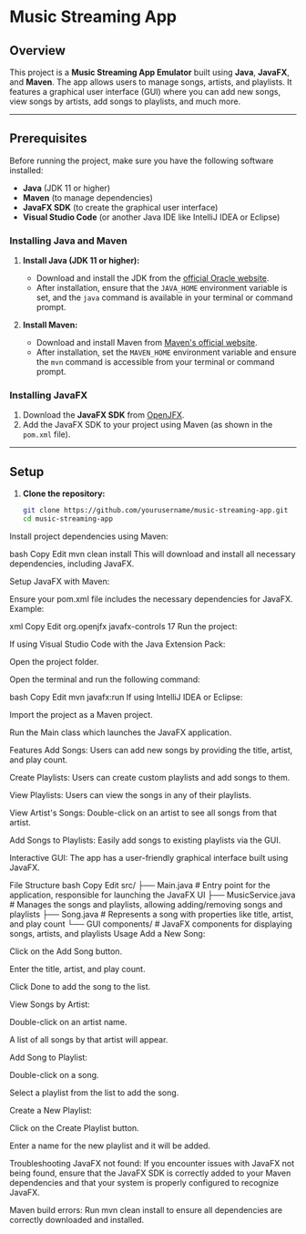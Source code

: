 # Music Streaming App

## Overview
This project is a **Music Streaming App Emulator** built using **Java**, **JavaFX**, and **Maven**. The app allows users to manage songs, artists, and playlists. It features a graphical user interface (GUI) where you can add new songs, view songs by artists, add songs to playlists, and much more.

---

## Prerequisites

Before running the project, make sure you have the following software installed:

- **Java** (JDK 11 or higher)
- **Maven** (to manage dependencies)
- **JavaFX SDK** (to create the graphical user interface)
- **Visual Studio Code** (or another Java IDE like IntelliJ IDEA or Eclipse)

### Installing Java and Maven

1. **Install Java (JDK 11 or higher):**
   - Download and install the JDK from the [official Oracle website](https://www.oracle.com/java/technologies/javase-jdk11-downloads.html).
   - After installation, ensure that the `JAVA_HOME` environment variable is set, and the `java` command is available in your terminal or command prompt.

2. **Install Maven:**
   - Download and install Maven from [Maven's official website](https://maven.apache.org/download.cgi).
   - After installation, set the `MAVEN_HOME` environment variable and ensure the `mvn` command is accessible from your terminal or command prompt.

### Installing JavaFX

1. Download the **JavaFX SDK** from [OpenJFX](https://openjfx.io/).
2. Add the JavaFX SDK to your project using Maven (as shown in the `pom.xml` file).

---

## Setup

1. **Clone the repository:**

   ```bash
   git clone https://github.com/yourusername/music-streaming-app.git
   cd music-streaming-app
Install project dependencies using Maven:

bash
Copy
Edit
mvn clean install
This will download and install all necessary dependencies, including JavaFX.

Setup JavaFX with Maven:

Ensure your pom.xml file includes the necessary dependencies for JavaFX. Example:

xml
Copy
Edit
<dependencies>
    <dependency>
        <groupId>org.openjfx</groupId>
        <artifactId>javafx-controls</artifactId>
        <version>17</version>
    </dependency>
</dependencies>
Run the project:

If using Visual Studio Code with the Java Extension Pack:

Open the project folder.

Open the terminal and run the following command:

bash
Copy
Edit
mvn javafx:run
If using IntelliJ IDEA or Eclipse:

Import the project as a Maven project.

Run the Main class which launches the JavaFX application.

Features
Add Songs: Users can add new songs by providing the title, artist, and play count.

Create Playlists: Users can create custom playlists and add songs to them.

View Playlists: Users can view the songs in any of their playlists.

View Artist's Songs: Double-click on an artist to see all songs from that artist.

Add Songs to Playlists: Easily add songs to existing playlists via the GUI.

Interactive GUI: The app has a user-friendly graphical interface built using JavaFX.

File Structure
bash
Copy
Edit
src/
 ├── Main.java           # Entry point for the application, responsible for launching the JavaFX UI
 ├── MusicService.java   # Manages the songs and playlists, allowing adding/removing songs and playlists
 ├── Song.java           # Represents a song with properties like title, artist, and play count
 └── GUI components/     # JavaFX components for displaying songs, artists, and playlists
Usage
Add a New Song:

Click on the Add Song button.

Enter the title, artist, and play count.

Click Done to add the song to the list.

View Songs by Artist:

Double-click on an artist name.

A list of all songs by that artist will appear.

Add Song to Playlist:

Double-click on a song.

Select a playlist from the list to add the song.

Create a New Playlist:

Click on the Create Playlist button.

Enter a name for the new playlist and it will be added.

Troubleshooting
JavaFX not found: If you encounter issues with JavaFX not being found, ensure that the JavaFX SDK is correctly added to your Maven dependencies and that your system is properly configured to recognize JavaFX.

Maven build errors: Run mvn clean install to ensure all dependencies are correctly downloaded and installed.

